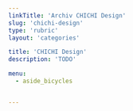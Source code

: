 ```yaml
---
linkTitle: 'Archiv CHICHI Design'
slug: 'chichi-design'
type: 'rubric'
layout: 'categories'

title: 'CHICHI Design'
description: 'TODO'

menu:
  - aside_bicycles


---
```

